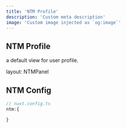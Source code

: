 ```yaml
---
title: 'NTM Profile'
description: 'Custom meta description'
image: 'Custom image injected as `og:image`'
---
```


## NTM Profile

a default view for user profile.

layout: NTMPanel

## NTM Config

```js
// nuxt.config.ts
ntm:{

}
```
